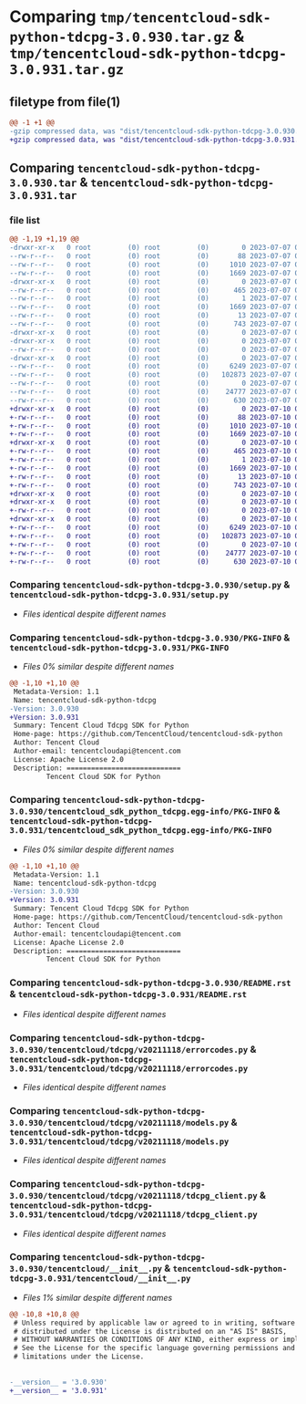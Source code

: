 # Comparing `tmp/tencentcloud-sdk-python-tdcpg-3.0.930.tar.gz` & `tmp/tencentcloud-sdk-python-tdcpg-3.0.931.tar.gz`

## filetype from file(1)

```diff
@@ -1 +1 @@
-gzip compressed data, was "dist/tencentcloud-sdk-python-tdcpg-3.0.930.tar", last modified: Fri Jul  7 00:33:21 2023, max compression
+gzip compressed data, was "dist/tencentcloud-sdk-python-tdcpg-3.0.931.tar", last modified: Mon Jul 10 00:53:42 2023, max compression
```

## Comparing `tencentcloud-sdk-python-tdcpg-3.0.930.tar` & `tencentcloud-sdk-python-tdcpg-3.0.931.tar`

### file list

```diff
@@ -1,19 +1,19 @@
-drwxr-xr-x   0 root         (0) root         (0)        0 2023-07-07 00:33:21.000000 tencentcloud-sdk-python-tdcpg-3.0.930/
--rw-r--r--   0 root         (0) root         (0)       88 2023-07-07 00:33:21.000000 tencentcloud-sdk-python-tdcpg-3.0.930/setup.cfg
--rw-r--r--   0 root         (0) root         (0)     1010 2023-07-07 00:33:21.000000 tencentcloud-sdk-python-tdcpg-3.0.930/setup.py
--rw-r--r--   0 root         (0) root         (0)     1669 2023-07-07 00:33:21.000000 tencentcloud-sdk-python-tdcpg-3.0.930/PKG-INFO
-drwxr-xr-x   0 root         (0) root         (0)        0 2023-07-07 00:33:21.000000 tencentcloud-sdk-python-tdcpg-3.0.930/tencentcloud_sdk_python_tdcpg.egg-info/
--rw-r--r--   0 root         (0) root         (0)      465 2023-07-07 00:33:21.000000 tencentcloud-sdk-python-tdcpg-3.0.930/tencentcloud_sdk_python_tdcpg.egg-info/SOURCES.txt
--rw-r--r--   0 root         (0) root         (0)        1 2023-07-07 00:33:21.000000 tencentcloud-sdk-python-tdcpg-3.0.930/tencentcloud_sdk_python_tdcpg.egg-info/dependency_links.txt
--rw-r--r--   0 root         (0) root         (0)     1669 2023-07-07 00:33:21.000000 tencentcloud-sdk-python-tdcpg-3.0.930/tencentcloud_sdk_python_tdcpg.egg-info/PKG-INFO
--rw-r--r--   0 root         (0) root         (0)       13 2023-07-07 00:33:21.000000 tencentcloud-sdk-python-tdcpg-3.0.930/tencentcloud_sdk_python_tdcpg.egg-info/top_level.txt
--rw-r--r--   0 root         (0) root         (0)      743 2023-07-07 00:33:21.000000 tencentcloud-sdk-python-tdcpg-3.0.930/README.rst
-drwxr-xr-x   0 root         (0) root         (0)        0 2023-07-07 00:33:21.000000 tencentcloud-sdk-python-tdcpg-3.0.930/tencentcloud/
-drwxr-xr-x   0 root         (0) root         (0)        0 2023-07-07 00:33:21.000000 tencentcloud-sdk-python-tdcpg-3.0.930/tencentcloud/tdcpg/
--rw-r--r--   0 root         (0) root         (0)        0 2023-07-07 00:33:21.000000 tencentcloud-sdk-python-tdcpg-3.0.930/tencentcloud/tdcpg/__init__.py
-drwxr-xr-x   0 root         (0) root         (0)        0 2023-07-07 00:33:21.000000 tencentcloud-sdk-python-tdcpg-3.0.930/tencentcloud/tdcpg/v20211118/
--rw-r--r--   0 root         (0) root         (0)     6249 2023-07-07 00:33:21.000000 tencentcloud-sdk-python-tdcpg-3.0.930/tencentcloud/tdcpg/v20211118/errorcodes.py
--rw-r--r--   0 root         (0) root         (0)   102873 2023-07-07 00:33:21.000000 tencentcloud-sdk-python-tdcpg-3.0.930/tencentcloud/tdcpg/v20211118/models.py
--rw-r--r--   0 root         (0) root         (0)        0 2023-07-07 00:33:21.000000 tencentcloud-sdk-python-tdcpg-3.0.930/tencentcloud/tdcpg/v20211118/__init__.py
--rw-r--r--   0 root         (0) root         (0)    24777 2023-07-07 00:33:21.000000 tencentcloud-sdk-python-tdcpg-3.0.930/tencentcloud/tdcpg/v20211118/tdcpg_client.py
--rw-r--r--   0 root         (0) root         (0)      630 2023-07-07 00:33:21.000000 tencentcloud-sdk-python-tdcpg-3.0.930/tencentcloud/__init__.py
+drwxr-xr-x   0 root         (0) root         (0)        0 2023-07-10 00:53:42.000000 tencentcloud-sdk-python-tdcpg-3.0.931/
+-rw-r--r--   0 root         (0) root         (0)       88 2023-07-10 00:53:42.000000 tencentcloud-sdk-python-tdcpg-3.0.931/setup.cfg
+-rw-r--r--   0 root         (0) root         (0)     1010 2023-07-10 00:53:42.000000 tencentcloud-sdk-python-tdcpg-3.0.931/setup.py
+-rw-r--r--   0 root         (0) root         (0)     1669 2023-07-10 00:53:42.000000 tencentcloud-sdk-python-tdcpg-3.0.931/PKG-INFO
+drwxr-xr-x   0 root         (0) root         (0)        0 2023-07-10 00:53:42.000000 tencentcloud-sdk-python-tdcpg-3.0.931/tencentcloud_sdk_python_tdcpg.egg-info/
+-rw-r--r--   0 root         (0) root         (0)      465 2023-07-10 00:53:42.000000 tencentcloud-sdk-python-tdcpg-3.0.931/tencentcloud_sdk_python_tdcpg.egg-info/SOURCES.txt
+-rw-r--r--   0 root         (0) root         (0)        1 2023-07-10 00:53:42.000000 tencentcloud-sdk-python-tdcpg-3.0.931/tencentcloud_sdk_python_tdcpg.egg-info/dependency_links.txt
+-rw-r--r--   0 root         (0) root         (0)     1669 2023-07-10 00:53:42.000000 tencentcloud-sdk-python-tdcpg-3.0.931/tencentcloud_sdk_python_tdcpg.egg-info/PKG-INFO
+-rw-r--r--   0 root         (0) root         (0)       13 2023-07-10 00:53:42.000000 tencentcloud-sdk-python-tdcpg-3.0.931/tencentcloud_sdk_python_tdcpg.egg-info/top_level.txt
+-rw-r--r--   0 root         (0) root         (0)      743 2023-07-10 00:53:42.000000 tencentcloud-sdk-python-tdcpg-3.0.931/README.rst
+drwxr-xr-x   0 root         (0) root         (0)        0 2023-07-10 00:53:42.000000 tencentcloud-sdk-python-tdcpg-3.0.931/tencentcloud/
+drwxr-xr-x   0 root         (0) root         (0)        0 2023-07-10 00:53:42.000000 tencentcloud-sdk-python-tdcpg-3.0.931/tencentcloud/tdcpg/
+-rw-r--r--   0 root         (0) root         (0)        0 2023-07-10 00:53:42.000000 tencentcloud-sdk-python-tdcpg-3.0.931/tencentcloud/tdcpg/__init__.py
+drwxr-xr-x   0 root         (0) root         (0)        0 2023-07-10 00:53:42.000000 tencentcloud-sdk-python-tdcpg-3.0.931/tencentcloud/tdcpg/v20211118/
+-rw-r--r--   0 root         (0) root         (0)     6249 2023-07-10 00:53:42.000000 tencentcloud-sdk-python-tdcpg-3.0.931/tencentcloud/tdcpg/v20211118/errorcodes.py
+-rw-r--r--   0 root         (0) root         (0)   102873 2023-07-10 00:53:42.000000 tencentcloud-sdk-python-tdcpg-3.0.931/tencentcloud/tdcpg/v20211118/models.py
+-rw-r--r--   0 root         (0) root         (0)        0 2023-07-10 00:53:42.000000 tencentcloud-sdk-python-tdcpg-3.0.931/tencentcloud/tdcpg/v20211118/__init__.py
+-rw-r--r--   0 root         (0) root         (0)    24777 2023-07-10 00:53:42.000000 tencentcloud-sdk-python-tdcpg-3.0.931/tencentcloud/tdcpg/v20211118/tdcpg_client.py
+-rw-r--r--   0 root         (0) root         (0)      630 2023-07-10 00:53:42.000000 tencentcloud-sdk-python-tdcpg-3.0.931/tencentcloud/__init__.py
```

### Comparing `tencentcloud-sdk-python-tdcpg-3.0.930/setup.py` & `tencentcloud-sdk-python-tdcpg-3.0.931/setup.py`

 * *Files identical despite different names*

### Comparing `tencentcloud-sdk-python-tdcpg-3.0.930/PKG-INFO` & `tencentcloud-sdk-python-tdcpg-3.0.931/PKG-INFO`

 * *Files 0% similar despite different names*

```diff
@@ -1,10 +1,10 @@
 Metadata-Version: 1.1
 Name: tencentcloud-sdk-python-tdcpg
-Version: 3.0.930
+Version: 3.0.931
 Summary: Tencent Cloud Tdcpg SDK for Python
 Home-page: https://github.com/TencentCloud/tencentcloud-sdk-python
 Author: Tencent Cloud
 Author-email: tencentcloudapi@tencent.com
 License: Apache License 2.0
 Description: ============================
         Tencent Cloud SDK for Python
```

### Comparing `tencentcloud-sdk-python-tdcpg-3.0.930/tencentcloud_sdk_python_tdcpg.egg-info/PKG-INFO` & `tencentcloud-sdk-python-tdcpg-3.0.931/tencentcloud_sdk_python_tdcpg.egg-info/PKG-INFO`

 * *Files 0% similar despite different names*

```diff
@@ -1,10 +1,10 @@
 Metadata-Version: 1.1
 Name: tencentcloud-sdk-python-tdcpg
-Version: 3.0.930
+Version: 3.0.931
 Summary: Tencent Cloud Tdcpg SDK for Python
 Home-page: https://github.com/TencentCloud/tencentcloud-sdk-python
 Author: Tencent Cloud
 Author-email: tencentcloudapi@tencent.com
 License: Apache License 2.0
 Description: ============================
         Tencent Cloud SDK for Python
```

### Comparing `tencentcloud-sdk-python-tdcpg-3.0.930/README.rst` & `tencentcloud-sdk-python-tdcpg-3.0.931/README.rst`

 * *Files identical despite different names*

### Comparing `tencentcloud-sdk-python-tdcpg-3.0.930/tencentcloud/tdcpg/v20211118/errorcodes.py` & `tencentcloud-sdk-python-tdcpg-3.0.931/tencentcloud/tdcpg/v20211118/errorcodes.py`

 * *Files identical despite different names*

### Comparing `tencentcloud-sdk-python-tdcpg-3.0.930/tencentcloud/tdcpg/v20211118/models.py` & `tencentcloud-sdk-python-tdcpg-3.0.931/tencentcloud/tdcpg/v20211118/models.py`

 * *Files identical despite different names*

### Comparing `tencentcloud-sdk-python-tdcpg-3.0.930/tencentcloud/tdcpg/v20211118/tdcpg_client.py` & `tencentcloud-sdk-python-tdcpg-3.0.931/tencentcloud/tdcpg/v20211118/tdcpg_client.py`

 * *Files identical despite different names*

### Comparing `tencentcloud-sdk-python-tdcpg-3.0.930/tencentcloud/__init__.py` & `tencentcloud-sdk-python-tdcpg-3.0.931/tencentcloud/__init__.py`

 * *Files 1% similar despite different names*

```diff
@@ -10,8 +10,8 @@
 # Unless required by applicable law or agreed to in writing, software
 # distributed under the License is distributed on an "AS IS" BASIS,
 # WITHOUT WARRANTIES OR CONDITIONS OF ANY KIND, either express or implied.
 # See the License for the specific language governing permissions and
 # limitations under the License.
 
 
-__version__ = '3.0.930'
+__version__ = '3.0.931'
```

